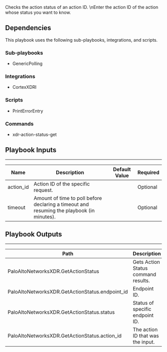 Checks the action status of an action ID. \nEnter the action ID of the action whose status you want to know.

## Dependencies
This playbook uses the following sub-playbooks, integrations, and scripts.

### Sub-playbooks
* GenericPolling

### Integrations
* CortexXDRI

### Scripts
* PrintErrorEntry

### Commands
* xdr-action-status-get

## Playbook Inputs
---

| **Name** | **Description** | **Default Value** | **Required** |
| --- | --- | --- | --- |
| action_id | Action ID of the specific request. |  | Optional |
| timeout | Amount of time to poll before declaring a timeout and resuming the playbook \(in minutes\). |  | Optional |

## Playbook Outputs
---

| **Path** | **Description** | **Type** |
| --- | --- | --- |
| PaloAltoNetworksXDR.GetActionStatus | Gets Action Status command results. | unknown |
| PaloAltoNetworksXDR.GetActionStatus.endpoint_id | Endpoint ID. | string |
| PaloAltoNetworksXDR.GetActionStatus.status | Status of specific endpoint ID. | string |
| PaloAltoNetworksXDR.GetActionStatus.action_id | The action ID that was the input. | number |
